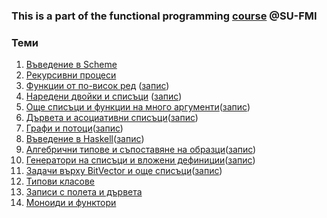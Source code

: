 ### This is a part of the functional programming [course](https://github.com/semerdzhiev/fp-2020-21) @SU-FMI


### Теми
1. [Въведение в Scheme](./01)
2. [Рекурсивни процеси](./02)
3. [Функции от по-висок ред](./03) ([запис](https://drive.google.com/file/d/1iqgBYO57a5Z-ixKc4w_10oL88c5-goMe/view?usp=sharing))
4. [Наредени двойки и списъци](./04) ([запис](https://drive.google.com/file/d/1Q9p_OMpm2Z1SoDPvmpMQ7SHFocjcSSDF/view?usp=sharing))
5. [Още списъци и функции на много аргументи](./05)([запис](https://drive.google.com/file/d/11RmHlto-d_A33WXOsScX0EN4CW_jGz-N/view?usp=sharing))
6. [Дървета и асоциативни списъци](./06)([запис](https://drive.google.com/file/d/1x937GCYW5Mf7D3Swo7XBtPid9uuD2eEY/view?usp=sharing))
7. [Графи и потоци](./07)([запис](https://drive.google.com/file/d/1uLneUIiOV8DF3OQYP57lwUL-AOzyJMNa/view?usp=sharing))
8. [Въведение в Haskell](./08)([запис](https://drive.google.com/file/d/1nWmJKtNnnpMYFm1z1vNjVL2tKasn3fPI/view?usp=sharing))
9. [Алгебрични типове и съпоставяне на образци](./09)([запис](https://drive.google.com/file/d/1HmOyvZS5e5kgYQ3z6d4SPiy0tJEUOqUt/view?usp=sharing))
10. [Генератори на списъци и вложени дефиниции](./10)([запис](https://drive.google.com/file/d/1zuErZb8t053-4DJaxhMh6WqwjPuZj4Fm/view?usp=sharing))
11. [Задачи върху BitVector и още списъци](./11)([запис](https://drive.google.com/file/d/1OzH1g4cKzeh0SCNdDH1Auyrq8V5w9ZEc/view?usp=sharing))
12. [Типови класове](./12)
13. [Записи с полета и дървета](./13)
14. [Моноиди и функтори](./14)
